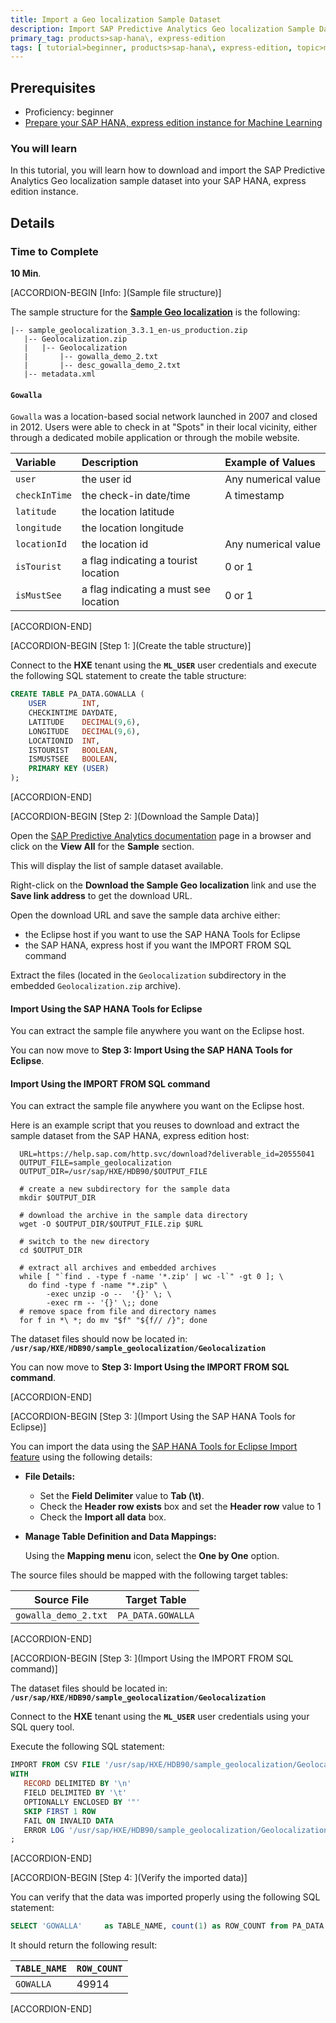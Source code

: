 ```yaml
---
title: Import a Geo localization Sample Dataset
description: Import SAP Predictive Analytics Geo localization Sample Dataset in your SAP HANA, express edition instance
primary_tag: products>sap-hana\, express-edition
tags: [ tutorial>beginner, products>sap-hana\, express-edition, topic>machine-learning ]
---
```


## Prerequisites  
- Proficiency: beginner
- [Prepare your SAP HANA, express edition instance for Machine Learning](https://www.sap.com/developer/tutorials/mlb-hxe-setup-basic.html)

### You will learn

In this tutorial, you will learn how to download and import the SAP Predictive Analytics Geo localization sample dataset into your SAP HANA, express edition instance.

## Details

### Time to Complete
**10 Min**.

[ACCORDION-BEGIN [Info: ](Sample file structure)]

The sample structure for the [**Sample Geo localization**](https://help.sap.com/http.svc/download?deliverable_id=20555041) is the following:

```
|-- sample_geolocalization_3.3.1_en-us_production.zip
   |-- Geolocalization.zip
   |   |-- Geolocalization
   |       |-- gowalla_demo_2.txt
   |       |-- desc_gowalla_demo_2.txt
   |-- metadata.xml
```

#### **`Gowalla`**

`Gowalla` was a location-based social network launched in 2007 and closed in 2012. Users were able to check in at "Spots" in their local vicinity, either through a dedicated mobile application or through the mobile website.

| Variable                   | Description                           | Example of Values
| :------------------------- | :-------------------------------------| :-----------------------------------
| <nobr>`user`</nobr>        | the user id                           | <nobr>Any numerical value</nobr>
| <nobr>`checkInTime`</nobr> | the check-in date/time                | <nobr>A timestamp</nobr>
| <nobr>`latitude`</nobr>    | the location latitude                 |
| <nobr>`longitude`</nobr>   | the location longitude                |
| <nobr>`locationId`</nobr>  | the location id                       | <nobr>Any numerical value</nobr>
| <nobr>`isTourist`</nobr>   | a flag indicating a tourist location  | <nobr>0 or 1</nobr>
| <nobr>`isMustSee`</nobr>   | a flag indicating a must see location | <nobr>0 or 1</nobr>

[ACCORDION-END]

[ACCORDION-BEGIN [Step 1: ](Create the table structure)]

Connect to the **HXE** tenant using the **`ML_USER`** user credentials and execute the following SQL statement to create the table structure:

```SQL
CREATE TABLE PA_DATA.GOWALLA (
    USER        INT,
    CHECKINTIME DAYDATE,
    LATITUDE    DECIMAL(9,6),
    LONGITUDE   DECIMAL(9,6),
    LOCATIONID  INT,
    ISTOURIST   BOOLEAN,
    ISMUSTSEE   BOOLEAN,
    PRIMARY KEY (USER)
);
```

[ACCORDION-END]

[ACCORDION-BEGIN [Step 2: ](Download the Sample Data)]

Open the [SAP Predictive Analytics documentation](https://help.sap.com/viewer/p/SAP_PREDICTIVE_ANALYTICS) page in a browser and click on the **View All** for the **Sample** section.

This will display the list of sample dataset available.

Right-click on the **Download the Sample Geo localization** link and use the **Save link address** to get the download URL.

Open the download URL and save the sample data archive either:

- the Eclipse host if you want to use the SAP HANA Tools for Eclipse
- the SAP HANA, express host if you want the IMPORT FROM SQL command

Extract the files (located in the `Geolocalization` subdirectory in the embedded `Geolocalization.zip` archive).

#### **Import Using the SAP HANA Tools for Eclipse**

You can extract the sample file anywhere you want on the Eclipse host.

You can now move to **Step 3: Import Using the SAP HANA Tools for Eclipse**.

#### **Import Using the IMPORT FROM SQL command**

You can extract the sample file anywhere you want on the Eclipse host.

Here is an example script that you reuses to download and extract the sample dataset from the SAP HANA, express edition host:

```shell
  URL=https://help.sap.com/http.svc/download?deliverable_id=20555041
  OUTPUT_FILE=sample_geolocalization
  OUTPUT_DIR=/usr/sap/HXE/HDB90/$OUTPUT_FILE

  # create a new subdirectory for the sample data
  mkdir $OUTPUT_DIR

  # download the archive in the sample data directory
  wget -O $OUTPUT_DIR/$OUTPUT_FILE.zip $URL

  # switch to the new directory
  cd $OUTPUT_DIR

  # extract all archives and embedded archives
  while [ "`find . -type f -name '*.zip' | wc -l`" -gt 0 ]; \
    do find -type f -name "*.zip" \
        -exec unzip -o --  '{}' \; \
        -exec rm -- '{}' \;; done
  # remove space from file and directory names
  for f in *\ *; do mv "$f" "${f// /}"; done      
```

The dataset files should now be located in: **`/usr/sap/HXE/HDB90/sample_geolocalization/Geolocalization`**

You can now move to **Step 3: Import Using the IMPORT FROM SQL command**.

[ACCORDION-END]

[ACCORDION-BEGIN [Step 3: ](Import Using the SAP HANA Tools for Eclipse)]

You can import the data using the [SAP HANA Tools for Eclipse Import feature](https://www.sap.com/developer/tutorials/mlb-hxe-import-data-eclipse.html) using the following details:

- **File Details:**

    - Set the **Field Delimiter** value to **Tab (\t)**.
    - Check the **Header row exists** box and set the **Header row** value to 1
    - Check the **Import all data** box.

- **Manage Table Definition and Data Mappings:**

    Using the **Mapping menu** icon, select the **One by One** option.

The source files should be mapped with the following target tables:

| Source File                   | Target Table                        
| ----------------------------- | ----------------------------------  
| `gowalla_demo_2.txt`          | `PA_DATA.GOWALLA`

[ACCORDION-END]

[ACCORDION-BEGIN [Step 3: ](Import Using the IMPORT FROM SQL command)]

The dataset files should be located in: **`/usr/sap/HXE/HDB90/sample_geolocalization/Geolocalization`**

Connect to the **HXE** tenant using the **`ML_USER`** user credentials using your SQL query tool.

Execute the following SQL statement:

```SQL
IMPORT FROM CSV FILE '/usr/sap/HXE/HDB90/sample_geolocalization/Geolocalization/gowalla_demo_2.txt' INTO PA_DATA.GOWALLA
WITH
   RECORD DELIMITED BY '\n'
   FIELD DELIMITED BY '\t'
   OPTIONALLY ENCLOSED BY '"'
   SKIP FIRST 1 ROW
   FAIL ON INVALID DATA
   ERROR LOG '/usr/sap/HXE/HDB90/sample_geolocalization/Geolocalization/gowalla_demo_2.txt.err'
;
```

[ACCORDION-END]

[ACCORDION-BEGIN [Step 4: ](Verify the imported data)]

You can verify that the data was imported properly using the following SQL statement:

```SQL
SELECT 'GOWALLA'     as TABLE_NAME, count(1) as ROW_COUNT from PA_DATA.GOWALLA;
```

It should return the following result:

| `TABLE_NAME`             | `ROW_COUNT`
|--------------------------|-------------
| `GOWALLA`                | 49914

[ACCORDION-END]
